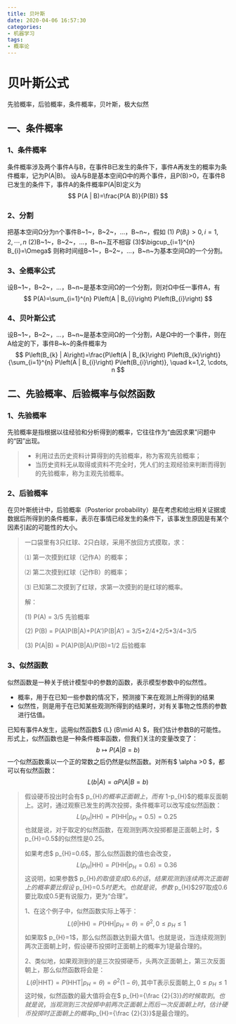 ```yaml
---
title: 贝叶斯
date: 2020-04-06 16:57:30
categories:
- 机器学习
tags:
- 概率论
---
```


# 贝叶斯公式

先验概率，后验概率，条件概率，贝叶斯，极大似然

<!-- more -->

## 一、条件概率

### 1、条件概率

条件概率涉及两个事件A与B，在事件B已发生的条件下，事件A再发生的概率为条件概率，记为P(A|B)。
设A与B是基本空间Ω中的两个事件，且P(B)>0，在事件B已发生的条件下，事件A的条件概率P(A|B)定义为
$$
P(A | B)=\frac{P(A B)}{P(B)}
$$

### 2、分割

把基本空间Ω分为n个事件B~1~，B~2~，…，B~n~，假如
(1) $P\left(B_{i}\right)>0, i=1,2, \cdots, n$
(2)B~1~，B~2~，…，B~n~互不相容
(3)$\bigcup_{i=1}^{n} B_{i}=\Omega$
则称时间组B~1~，B~2~，…，B~n~为基本空间Ω的一个分割。

### 3、全概率公式

设B~1~，B~2~，…，B~n~是基本空间Ω的一个分割，则对Ω中任一事件A，有
$$
P(A)=\sum_{i=1}^{n} P\left(A | B_{i}\right) P\left(B_{i}\right)
$$

### 4、贝叶斯公式

设B~1~，B~2~，…，B~n~是基本空间Ω的一个分割，A是Ω中的一个事件，则在A给定的下，事件B~k~的条件概率为
$$
P\left(B_{k} | A\right)=\frac{P\left(A | B_{k}\right) P\left(B_{k}\right)}{\sum_{i=1}^{n} P\left(A | B_{i}\right) P\left(B_{i}\right)}, \quad k=1,2, \cdots, n
$$


## 二、先验概率、后验概率与似然函数

### 1、先验概率

先验概率是指根据以往经验和分析得到的概率，它往往作为“由因求果”问题中的“因”出现。

> - 利用过去历史资料计算得到的先验概率，称为客观先验概率；
> - 当历史资料无从取得或资料不完全时，凭人们的主观经验来判断而得到的先验概率，称为主观先验概率。

### 2、后验概率

在贝叶斯统计中，后验概率（Posterior probability）是在考虑和给出相关证据或数据后所得到的条件概率，表示在事情已经发生的条件下，该事发生原因是有某个因素引起的可能性的大小。

> 
>
> 一口袋里有3只红球、2只白球，采用不放回方式摸取，求：
>
> ⑴ 第一次摸到红球（记作A）的概率；
>
> ⑵ 第二次摸到红球（记作B）的概率；
>
> ⑶ 已知第二次摸到了红球，求第一次摸到的是红球的概率。
>
> 解：
>
> (1) P(A) = 3/5     先验概率
>
> (2) P(B) = P(A)P(B|A)+P(A')P(B|A') = 3/5\*2/4+2/5\*3/4=3/5
>
> (3) P(A|B) =  P(A)P(B|A)/P(B)=1/2   后验概率

### 3、似然函数

似然函数是一种关于统计模型中的参数的函数，表示模型参数中的似然性。

- 概率，用于在已知一些参数的情况下，预测接下来在观测上所得到的结果
- 似然性，则是用于在已知某些观测所得到的结果时，对有关事物之性质的参数进行估值。

已知有事件A发生，运用似然函数$ {L} (B\mid A) $，我们估计参数B的可能性。形式上，似然函数也是一种条件概率函数，但我们关注的变量改变了：
$$
b \mapsto P(A | B=b)
$$
一个似然函数乘以一个正的常数之后仍然是似然函数。对所有$ \alpha >0 $，都可以有似然函数：
$$
L(b | A)=\alpha P(A | B=b)
$$

> 假设硬币投出时会有$ p_{H}$的概率正面朝上，而有$ 1-p_{H}$的概率反面朝上。这时，通过观察已发生的两次投掷，条件概率可以改写成似然函数：
> $$
> L\left(p_{H} | \mathrm{HH}\right)=P\left(\mathrm{HH} | p_{H}=0.5\right)=0.25
> $$
> 也就是说，对于取定的似然函数，在观测到两次投掷都是正面朝上时，$ p_{H}=0.5$的似然性是0.25。
>
> 如果考虑$ p_{H}=0.6$，那么似然函数的值也会改变，
> $$
> L\left(p_{H} | \mathrm{HH}\right)=P\left(\mathrm{HH} | p_{H}=0.6\right)=0.36
> $$
> 这说明，如果参数$ p_{H}$的取值变成0.6的话，结果观测到连续两次正面朝上的概率要比假设$ p_{H}=0.5$时更大。也就是说，参数$ p_{H}$297取成0.6要比取成0.5更有说服力，更为“合理”。
>
> 1、在这个例子中，似然函数实际上等于：
> $$
> L(\theta | \mathrm{HH})=P\left(\mathrm{HH} | p_{H}=\theta\right)=\theta^{2}, 0 \leq p_{H} \leq 1
> $$
> 如果取$ p_{H}=1$，那么似然函数达到最大值1。也就是说，当连续观测到两次正面朝上时，假设硬币投掷时正面朝上的概率为1是最合理的。
>
> 2、类似地，如果观测到的是三次投掷硬币，头两次正面朝上，第三次反面朝上，那么似然函数将会是：
> $$
> L(\theta | \mathrm{HHT})=P\left(\mathrm{HHT} | p_{H}=\theta\right)=\theta^{2}(1-\theta), \text {其中T表示反面朝上}, 0 \leq p_{H} \leq 1
> $$
> 这时候，似然函数的最大值将会在$ p_{H}={\frac {2}{3}}$的时候取到。也就是说，当观测到三次投掷中前两次正面朝上而后一次反面朝上时，估计硬币投掷时正面朝上的概率$p_{H}={\frac {2}{3}}$是最合理的。

